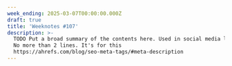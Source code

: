 ```yaml
---
week_ending: 2025-03-07T00:00:00.000Z
draft: true
title: 'Weeknotes #107'
description: >-
  TODO Put a broad summary of the contents here. Used in social media links etc.
  No more than 2 lines. It's for this
  https://ahrefs.com/blog/seo-meta-tags/#meta-description
---
```


